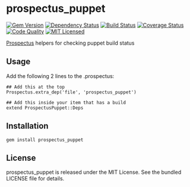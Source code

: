 prospectus_puppet
=========

[![Gem Version](https://img.shields.io/gem/v/prospectus_puppet.svg)](https://rubygems.org/gems/prospectus_puppet)
[![Dependency Status](https://img.shields.io/gemnasium/halyard/prospectus_puppet.svg)](https://gemnasium.com/halyard/prospectus_puppet)
[![Build Status](https://img.shields.io/circleci/project/halyard/prospectus_puppet.svg)](https://circleci.com/gh/halyard/prospectus_puppet)
[![Coverage Status](https://img.shields.io/codecov/c/github/halyard/prospectus_puppet.svg)](https://codecov.io/github/halyard/prospectus_puppet)
[![Code Quality](https://img.shields.io/codacy/1509c0d147124ec4a861ed7ad220b2e0.svg)](https://www.codacy.com/app/halyard/prospectus_puppet)
[![MIT Licensed](https://img.shields.io/badge/license-MIT-green.svg)](https://tldrlegal.com/license/mit-license)

[Prospectus](https://github.com/akerl/prospectus) helpers for checking puppet build status

## Usage

Add the following 2 lines to the .prospectus:

```
## Add this at the top
Prospectus.extra_dep('file', 'prospectus_puppet')

## Add this inside your item that has a build
extend ProspectusPuppet::Deps
```

## Installation

    gem install prospectus_puppet

## License

prospectus_puppet is released under the MIT License. See the bundled LICENSE file for details.


